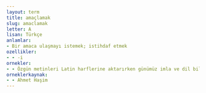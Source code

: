 ```yaml
---
layout: term
title: amaçlamak
slug: amaclamak
letter: A
lisan: Türkçe
anlamlar:
- Bir amaca ulaşmayı istemek; istihdaf etmek
ozellikler:
- - -i
ornekler:
- - Özgün metinleri Latin harflerine aktarırken günümüz imla ve dil bilgisi kurallarını esas alarak okuma kolaylığı sağlayan bir deneyim ortaya çıkarmayı amaçladım.
orneklerkaynak:
- - Ahmet Haşim
---
```

